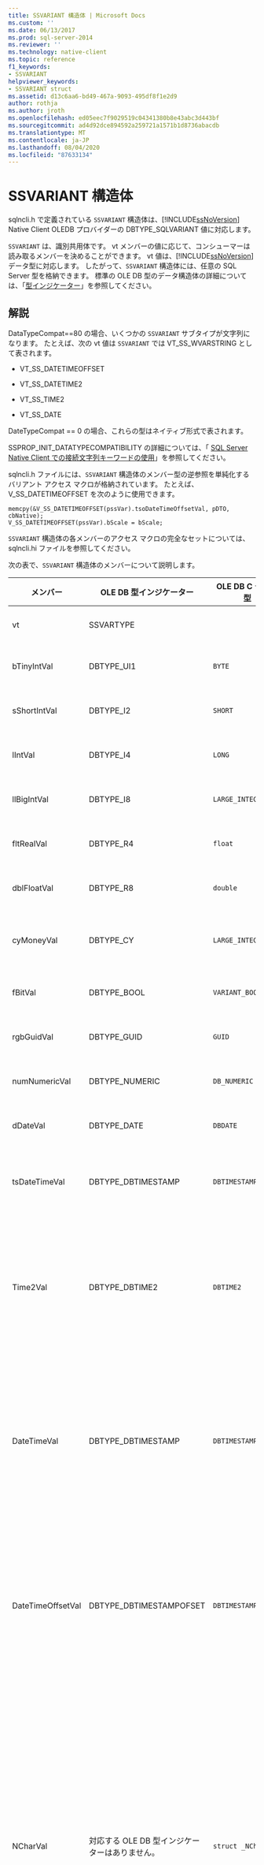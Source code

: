 ```yaml
---
title: SSVARIANT 構造体 | Microsoft Docs
ms.custom: ''
ms.date: 06/13/2017
ms.prod: sql-server-2014
ms.reviewer: ''
ms.technology: native-client
ms.topic: reference
f1_keywords:
- SSVARIANT
helpviewer_keywords:
- SSVARIANT struct
ms.assetid: d13c6aa6-bd49-467a-9093-495df8f1e2d9
author: rothja
ms.author: jroth
ms.openlocfilehash: ed05eec7f9029519c04341380b8e43abc3d443bf
ms.sourcegitcommit: ad4d92dce894592a259721a1571b1d8736abacdb
ms.translationtype: MT
ms.contentlocale: ja-JP
ms.lasthandoff: 08/04/2020
ms.locfileid: "87633134"
---
```

# <a name="ssvariant-structure"></a>SSVARIANT 構造体
  sqlncli.h で定義されている `SSVARIANT` 構造体は、[!INCLUDE[ssNoVersion](../../includes/ssnoversion-md.md)] Native Client OLEDB プロバイダーの DBTYPE_SQLVARIANT 値に対応します。  
  
 `SSVARIANT` は、識別共用体です。 vt メンバーの値に応じて、コンシューマーは読み取るメンバーを決めることができます。 vt 値は、[!INCLUDE[ssNoVersion](../../includes/ssnoversion-md.md)] データ型に対応します。 したがって、`SSVARIANT` 構造体には、任意の SQL Server 型を格納できます。 標準の OLE DB 型のデータ構造体の詳細については、「[型インジケーター](https://go.microsoft.com/fwlink/?LinkId=122171)」を参照してください。  
  
## <a name="remarks"></a>解説  
 DataTypeCompat==80 の場合、いくつかの `SSVARIANT` サブタイプが文字列になります。 たとえば、次の vt 値は `SSVARIANT` では VT_SS_WVARSTRING として表されます。  
  
-   VT_SS_DATETIMEOFFSET  
  
-   VT_SS_DATETIME2  
  
-   VT_SS_TIME2  
  
-   VT_SS_DATE  
  
 DateTypeCompat == 0 の場合、これらの型はネイティブ形式で表されます。  
  
 SSPROP_INIT_DATATYPECOMPATIBILITY の詳細については、「 [SQL Server Native Client での接続文字列キーワードの使用](../native-client/applications/using-connection-string-keywords-with-sql-server-native-client.md)」を参照してください。  
  
 sqlncli.h ファイルには、`SSVARIANT` 構造体のメンバー型の逆参照を単純化するバリアント アクセス マクロが格納されています。 たとえば、V_SS_DATETIMEOFFSET を次のように使用できます。  
  
```  
memcpy(&V_SS_DATETIMEOFFSET(pssVar).tsoDateTimeOffsetVal, pDTO, cbNative);  
V_SS_DATETIMEOFFSET(pssVar).bScale = bScale;  
```  
  
 `SSVARIANT` 構造体の各メンバーのアクセス マクロの完全なセットについては、sqlncli.hi ファイルを参照してください。  
  
 次の表で、`SSVARIANT` 構造体のメンバーについて説明します。  
  
|メンバー|OLE DB 型インジケーター|OLE DB C データ型|vt の値|説明|  
|------------|---------------------------|------------------------|--------------|--------------|  
|vt|SSVARTYPE|||`SSVARIANT` 構造体に格納される値の型を指定します。|  
|bTinyIntVal|DBTYPE_UI1|`BYTE`|`VT_SS_UI1`|`tinyint` [!INCLUDE[ssNoVersion](../../includes/ssnoversion-md.md)] データ型をサポートします。|  
|sShortIntVal|DBTYPE_I2|`SHORT`|`VT_SS_I2`|`smallint` [!INCLUDE[ssNoVersion](../../includes/ssnoversion-md.md)] データ型をサポートします。|  
|lIntVal|DBTYPE_I4|`LONG`|`VT_SS_I4`|`int` [!INCLUDE[ssNoVersion](../../includes/ssnoversion-md.md)] データ型をサポートします。|  
|llBigIntVal|DBTYPE_I8|`LARGE_INTEGER`|`VT_SS_I8`|`bigint` [!INCLUDE[ssNoVersion](../../includes/ssnoversion-md.md)] データ型をサポートします。|  
|fltRealVal|DBTYPE_R4|`float`|`VT_SS_R4`|`real` [!INCLUDE[ssNoVersion](../../includes/ssnoversion-md.md)] データ型をサポートします。|  
|dblFloatVal|DBTYPE_R8|`double`|`VT_SS_R8`|`float` [!INCLUDE[ssNoVersion](../../includes/ssnoversion-md.md)] データ型をサポートします。|  
|cyMoneyVal|DBTYPE_CY|`LARGE_INTEGER`|**VT_SS_MONEY VT_SS_SMALLMONEY**|では、 `money` および**smallmoney**データ型をサポートして [!INCLUDE[ssNoVersion](../../includes/ssnoversion-md.md)] います。|  
|fBitVal|DBTYPE_BOOL|`VARIANT_BOOL`|`VT_SS_BIT`|`bit` [!INCLUDE[ssNoVersion](../../includes/ssnoversion-md.md)] データ型をサポートします。|  
|rgbGuidVal|DBTYPE_GUID|`GUID`|`VT_SS_GUID`|`uniqueidentifier` [!INCLUDE[ssNoVersion](../../includes/ssnoversion-md.md)] データ型をサポートします。|  
|numNumericVal|DBTYPE_NUMERIC|`DB_NUMERIC`|`VT_SS_NUMERIC`|`numeric` [!INCLUDE[ssNoVersion](../../includes/ssnoversion-md.md)] データ型をサポートします。|  
|dDateVal|DBTYPE_DATE|`DBDATE`|`VT_SS_DATE`|`date` [!INCLUDE[ssNoVersion](../../includes/ssnoversion-md.md)] データ型をサポートします。|  
|tsDateTimeVal|DBTYPE_DBTIMESTAMP|`DBTIMESTAMP`|`VT_SS_SMALLDATETIME VT_SS_DATETIME VT_SS_DATETIME2`|では `smalldatetime` 、、、およびの各データ型がサポートさ `datetime` `datetime2` [!INCLUDE[ssNoVersion](../../includes/ssnoversion-md.md)] れます。|  
|Time2Val|DBTYPE_DBTIME2|`DBTIME2`|`VT_SS_TIME2`|`time` [!INCLUDE[ssNoVersion](../../includes/ssnoversion-md.md)] データ型をサポートします。<br /><br /> 次のメンバーを含みます。<br /><br /> *tTime2Val* ( `DBTIME2` )<br /><br /> *Bscale* ( `BYTE` ) は、 *tTime2Val*値の小数点以下桁数を指定します。|  
|DateTimeVal|DBTYPE_DBTIMESTAMP|`DBTIMESTAMP`|`VT_SS_DATETIME2`|`datetime2` [!INCLUDE[ssNoVersion](../../includes/ssnoversion-md.md)] データ型をサポートします。<br /><br /> 次のメンバーを含みます。<br /><br /> *tsDataTimeVal* (DBTIMESTAMP)<br /><br /> *Bscale* ( `BYTE` ) は、 *tsDataTimeVal*値の小数点以下桁数を指定します。|  
|DateTimeOffsetVal|DBTYPE_DBTIMESTAMPOFSET|`DBTIMESTAMPOFFSET`|`VT_SS_DATETIMEOFFSET`|`datetimeoffset` [!INCLUDE[ssNoVersion](../../includes/ssnoversion-md.md)] データ型をサポートします。<br /><br /> 次のメンバーを含みます。<br /><br /> *tsoDateTimeOffsetVal* ( `DBTIMESTAMPOFFSET` )<br /><br /> *Bscale* ( `BYTE` ) は、 *tsoDateTimeOffsetVal*値の小数点以下桁数を指定します。|  
|NCharVal|対応する OLE DB 型インジケーターはありません。|`struct _NCharVal`|`VT_SS_WVARSTRING,`<br /><br /> `VT_SS_WSTRING`|では、 `nchar` および**nvarchar**データ型がサポートされてい [!INCLUDE[ssNoVersion](../../includes/ssnoversion-md.md)] ます。<br /><br /> 次のメンバーを含みます。<br /><br /> *sActualLength* ( `SHORT` ) *pwchNCharVal*が指す文字列の実際の長さを指定します。 末尾の 0 は含まれません。<br /><br /> *Smaxlength* ( `SHORT` ) *pwchNCharVal*が指す文字列の最大長を指定します。<br /><br /> *pwchNCharVal* ( `WCHAR` \* ) 文字列へのポインター。<br /><br /> 使用されていないメンバー: *rgbReserved*、*dwReserved*、および *pwchReserved*。|  
|CharVal|対応する OLE DB 型インジケーターはありません。|`struct _CharVal`|`VT_SS_STRING,`<br /><br /> `VT_SS_VARSTRING`|では、 `char` および**varchar**データ型がサポートさ [!INCLUDE[ssNoVersion](../../includes/ssnoversion-md.md)] れます。<br /><br /> 次のメンバーを含みます。<br /><br /> *sActualLength* ( `SHORT` ) は、 *pchcharval*が指す文字列の実際の長さを指定します。 末尾の 0 は含まれません。<br /><br /> *Smaxlength* ( `SHORT` ) は、 *pchcharval*が指す文字列の最大長を指定します。<br /><br /> *pchcharval* ( `CHAR` \* ) 文字列へのポインター。<br /><br /> 使用されないメンバー : <br /><br /> *rgbReserved*、*dwReserved*、および *pwchReserved*。|  
|BinaryVal|対応する OLE DB 型インジケーターはありません。|`struct _BinaryVal`|`VT_SS_VARBINARY,`<br /><br /> `VT_SS_BINARY`|では、 `binary` および**varbinary**データ型がサポートさ [!INCLUDE[ssNoVersion](../../includes/ssnoversion-md.md)] れます。<br /><br /> 次のメンバーを含みます。<br /><br /> *sActualLength* ( `SHORT` ) は、 *prgbbinaryval*が指すデータの実際の長さを指定します。<br /><br /> *Smaxlength* ( `SHORT` ) は、 *prgbbinaryval*が指すデータの最大長を指定します。<br /><br /> *prgbbinaryval* ( `BYTE` \* ) バイナリデータへのポインター。<br /><br /> 使用されていないメンバー: *dwReserved*。|  
|UnknownType|未使用|未使用|未使用|未使用|  
|BLOBType|未使用|未使用|未使用|未使用|  
  
## <a name="see-also"></a>参照  
 [データ型 &#40;OLE DB&#41;](data-types-ole-db.md)  
  
  
